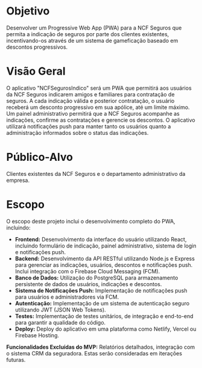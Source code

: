 # Objetivo

Desenvolver um Progressive Web App (PWA) para a NCF Seguros que permita a indicação de seguros por parte dos clientes existentes, incentivando-os através de um sistema de gameficação baseado em descontos progressivos.

# Visão Geral

O aplicativo "NCFSegurosIndico" será um PWA que permitirá aos usuários da NCF Seguros indicarem amigos e familiares para contratação de seguros.  A cada indicação válida e posterior contratação, o usuário receberá um desconto progressivo em sua apólice, até um limite máximo.  Um painel administrativo permitirá que a NCF Seguros acompanhe as indicações, confirme as contratações e gerencie os descontos. O aplicativo utilizará notificações push para manter tanto os usuários quanto a administração informados sobre o status das indicações.

# Público-Alvo

Clientes existentes da NCF Seguros e o departamento administrativo da empresa.

# Escopo

O escopo deste projeto inclui o desenvolvimento completo do PWA, incluindo:

* **Frontend:** Desenvolvimento da interface do usuário utilizando React, incluindo formulário de indicação, painel administrativo, sistema de login e notificações push.
* **Backend:** Desenvolvimento da API RESTful utilizando Node.js e Express para gerenciar as indicações, usuários, descontos e notificações push.  Inclui integração com o Firebase Cloud Messaging (FCM).
* **Banco de Dados:** Utilização do PostgreSQL para armazenamento persistente de dados de usuários, indicações e descontos.
* **Sistema de Notificações Push:** Implementação de notificações push para usuários e administradores via FCM.
* **Autenticação:** Implementação de um sistema de autenticação seguro utilizando JWT (JSON Web Tokens).
* **Testes:** Implementação de testes unitários, de integração e end-to-end para garantir a qualidade do código.
* **Deploy:** Deploy do aplicativo em uma plataforma como Netlify, Vercel ou Firebase Hosting.

**Funcionalidades Excluídas do MVP:**  Relatórios detalhados, integração com o sistema CRM da seguradora. Estas serão consideradas em iterações futuras.